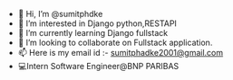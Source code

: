 - 👋 Hi, I’m @sumitphdke
- 👀 I’m interested in Django python,RESTAPI
- 🌱 I’m currently learning Django fullstack
- 💞️ I’m looking to collaborate on Fullstack application.
- 📫 Here is my email id :- sumitphadke2001@gmail.com
-    💻Intern Software Engineer@BNP PARIBAS

